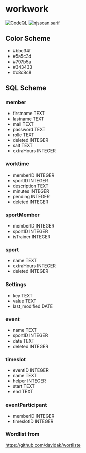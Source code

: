 # workwork
[![CodeQL](https://github.com/TheMrPhantom/workwork/actions/workflows/codeql-analysis.yml/badge.svg?branch=master)](https://github.com/TheMrPhantom/workwork/actions/workflows/codeql-analysis.yml)
[![njsscan sarif](https://github.com/TheMrPhantom/workwork/actions/workflows/njsscan-analysis.yml/badge.svg?branch=master)](https://github.com/TheMrPhantom/workwork/actions/workflows/njsscan-analysis.yml)

## Color Scheme
* #bbc34f
* #5a5c3d
* #797b5a
* #343433
* #c8c8c8

## SQL Scheme
### member
* firstname TEXT
* lastname TEXT
* mail TEXT
* password TEXT
* rolle TEXT
* deleted INTEGER
* salt TEXT
* extraHours INTEGER

### worktime
* memberID INTEGER
* sportID INTEGER
* description TEXT
* minutes INTEGER
* pending INTEGER
* deleted INTEGER

### sportMember
* memberID INTEGER
* sportID INTEGER
* isTrainer INTEGER

### sport
* name TEXT
* extraHours INTEGER
* deleted INTEGER

### Settings
* key TEXT
* value TEXT
* last_modified DATE

### event
* name TEXT
* sportID INTEGER
* date TEXT
* deleted INTEGER

### timeslot
* eventID INTEGER
* name TEXT
* helper INTEGER
* start TEXT
* end TEXT

### eventParticipant
* memberID INTEGER
* timeslotID INTEGER

### Wordlist from 
https://github.com/davidak/wortliste
